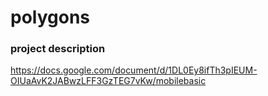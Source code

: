 # polygons
### project description
https://docs.google.com/document/d/1DL0Ey8ifTh3pIEUM-OIUaAvK2JABwzLFF3GzTEG7vKw/mobilebasic
